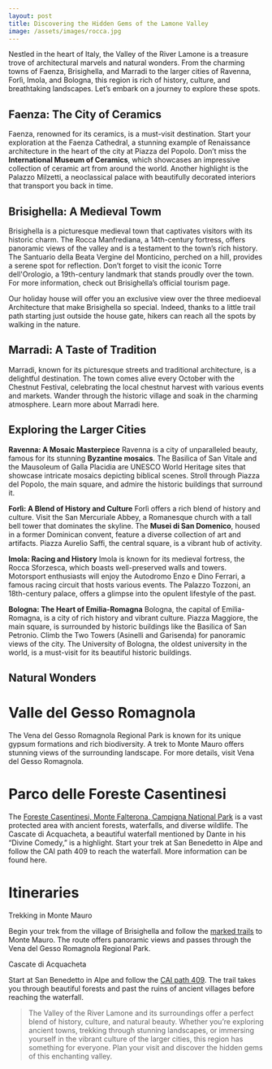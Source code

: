 ```yaml
---
layout: post
title: Discovering the Hidden Gems of the Lamone Valley
image: /assets/images/rocca.jpg
---
```


Nestled in the heart of Italy, the Valley of the River Lamone is a treasure trove of architectural marvels and natural wonders. From the charming towns of Faenza, Brisighella, and Marradi to the larger cities of Ravenna, Forlì, Imola, and Bologna, this region is rich of history, culture, and breathtaking landscapes. Let’s embark on a journey to explore these spots.

## Faenza: The City of Ceramics

Faenza, renowned for its  ceramics, is a must-visit destination. Start your exploration at the Faenza Cathedral, a stunning example of Renaissance architecture in the heart of the city at Piazza del Popolo. Don’t miss the **International Museum of Ceramics**, which showcases an impressive collection of ceramic art from around the world. Another highlight is the Palazzo Milzetti, a neoclassical palace with beautifully decorated interiors that transport you back in time.

## Brisighella: A Medieval Towm

Brisighella is a picturesque medieval town that captivates visitors with its historic charm. The Rocca Manfrediana, a 14th-century fortress, offers panoramic views of the valley and is a testament to the town’s rich history. The Santuario della Beata Vergine del Monticino, perched on a hill, provides a serene spot for reflection. Don’t forget to visit the iconic Torre dell'Orologio, a 19th-century landmark that stands proudly over the town. For more information, check out Brisighella’s official tourism page.

Our holiday house will offer you an exclusive view over the three medioeval Architecture that make Brisighella so special. Indeed, thanks to a little trail path starting just outside the house gate, hikers can reach all the spots by walking in the nature. 

## Marradi: A Taste of Tradition

Marradi, known for its picturesque streets and traditional architecture, is a delightful destination. The town comes alive every October with the Chestnut Festival, celebrating the local chestnut harvest with various events and markets. Wander through the historic village and soak in the charming atmosphere. Learn more about Marradi here.

## Exploring the Larger Cities

**Ravenna: A Mosaic Masterpiece**
Ravenna is a city of unparalleled beauty, famous for its stunning **Byzantine mosaics**. The Basilica of San Vitale and the Mausoleum of Galla Placidia are UNESCO World Heritage sites that showcase intricate mosaics depicting biblical scenes. Stroll through Piazza del Popolo, the main square, and admire the historic buildings that surround it.

**Forlì: A Blend of History and Culture**
Forlì offers a rich blend of history and culture. Visit the San Mercuriale Abbey, a Romanesque church with a tall bell tower that dominates the skyline. The **Musei di San Domenico**, housed in a former Dominican convent, feature a diverse collection of art and artifacts. Piazza Aurelio Saffi, the central square, is a vibrant hub of activity.

**Imola: Racing and History**
Imola is known for its medieval fortress, the Rocca Sforzesca, which boasts well-preserved walls and towers. Motorsport enthusiasts will enjoy the Autodromo Enzo e Dino Ferrari, a famous racing circuit that hosts various events. The Palazzo Tozzoni, an 18th-century palace, offers a glimpse into the opulent lifestyle of the past.

**Bologna: The Heart of Emilia-Romagna**
Bologna, the capital of Emilia-Romagna, is a city of rich history and vibrant culture. Piazza Maggiore, the main square, is surrounded by historic buildings like the Basilica of San Petronio. Climb the Two Towers (Asinelli and Garisenda) for panoramic views of the city. The University of Bologna, the oldest university in the world, is a must-visit for its beautiful historic buildings.

## Natural Wonders

# Valle del Gesso Romagnola

The Vena del Gesso Romagnola Regional Park is known for its unique gypsum formations and rich biodiversity. A trek to Monte Mauro offers stunning views of the surrounding landscape. For more details, visit Vena del Gesso Romagnola.

# Parco delle Foreste Casentinesi

The [Foreste Casentinesi, Monte Falterona, Campigna National Park](https://www.parcoforestecasentinesi.it/en) is a vast protected area with ancient forests, waterfalls, and diverse wildlife. The Cascate di Acquacheta, a beautiful waterfall mentioned by Dante in his “Divine Comedy,” is a highlight. Start your trek at San Benedetto in Alpe and follow the CAI path 409 to reach the waterfall. More information can be found here.

# Itineraries

Trekking in Monte Mauro

Begin your trek from the village of Brisighella and follow the [marked trails](https://www.alltrails.com/explore/trail/italy/emilia-romagna/anello-del-carne) to Monte Mauro. The route offers panoramic views and passes through the Vena del Gesso Romagnola Regional Park.

Cascate di Acquacheta

Start at San Benedetto in Alpe and follow the [CAI path 409](https://www.alltrails.com/trail/italy/emilia-romagna/cascata-dell-acquacheta-monte-del-prato-andreaccio). The trail takes you through beautiful forests and past the ruins of ancient villages before reaching the waterfall.

> The Valley of the River Lamone and its surroundings offer a perfect blend of history, culture, and natural beauty. Whether you’re exploring ancient towns, trekking through stunning landscapes, or immersing yourself in the vibrant culture of the larger cities, this region has something for everyone. Plan your visit and discover the hidden gems of this enchanting valley.

